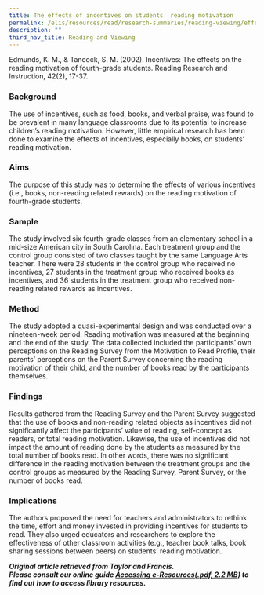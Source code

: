 ```yaml
---
title: The effects of incentives on students’ reading motivation
permalink: /elis/resources/read/research-summaries/reading-viewing/effects-of-incentives-on-reading-motivation/
description: ""
third_nav_title: Reading and Viewing
---
```

Edmunds, K. M., & Tancock, S. M. (2002). Incentives: The effects on the reading motivation of fourth-grade students. Reading Research and Instruction, 42(2), 17-37.

### Background

The use of incentives, such as food, books, and verbal praise, was found to be prevalent in many language classrooms due to its potential to increase children’s reading motivation. However, little empirical research has been done to examine the effects of incentives, especially books, on students’ reading motivation.

### Aims

The purpose of this study was to determine the effects of various incentives (i.e., books, non-reading related rewards) on the reading motivation of fourth-grade students.

### Sample

The study involved six fourth-grade classes from an elementary school in a mid-size American city in South Carolina. Each treatment group and the control group consisted of two classes taught by the same Language Arts teacher. There were 28 students in the control group who received no incentives, 27 students in the treatment group who received books as incentives, and 36 students in the treatment group who received non-reading related rewards as incentives.

### Method

The study adopted a quasi-experimental design and was conducted over a nineteen-week period. Reading motivation was measured at the beginning and the end of the study. The data collected included the participants’ own perceptions on the Reading Survey from the Motivation to Read Profile, their parents’ perceptions on the Parent Survey concerning the reading motivation of their child, and the number of books read by the participants themselves.

### Findings

Results gathered from the Reading Survey and the Parent Survey suggested that the use of books and non-reading related objects as incentives did not significantly affect the participants’ value of reading, self-concept as readers, or total reading motivation. Likewise, the use of incentives did not impact the amount of reading done by the students as measured by the total number of books read. In other words, there was no significant difference in the reading motivation between the treatment groups and the control groups as measured by the Reading Survey, Parent Survey, or the number of books read.

### Implications

The authors proposed the need for teachers and administrators to rethink the time, effort and money invested in providing incentives for students to read. They also urged educators and researchers to explore the effectiveness of other classroom activities (e.g., teacher book talks, book sharing sessions between peers) on students’ reading motivation.

_**Original article retrieved from Taylor and Francis.**_   
**_Please consult our online guide [Accessing e-Resources(.pdf, 2.2 MB)](https://academyofsingaporeteachers-moe-edu-sg-admin.cwp.sg/elis/resources/read/research-summaries/reading-and-viewing/18e45074-6b1b-4ac7-811f-1a8da16c4f81 "Accessing e-Resources") to find out how to access library resources._**